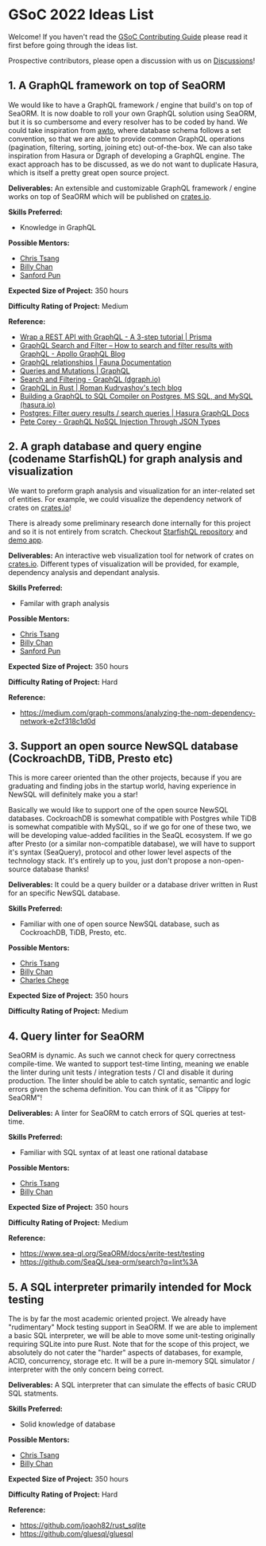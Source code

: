 # GSoC 2022 Ideas List

Welcome! If you haven't read the [GSoC Contributing Guide](CONTRIBUTING.md) please read it first before going through the ideas list.

Prospective contributors, please open a discussion with us on [Discussions](https://github.com/SeaQL/summer-of-code/discussions)!

## 1. A GraphQL framework on top of SeaORM

We would like to have a GraphQL framework / engine that build's on top of SeaORM. It is now doable to roll your own GraphQL solution using SeaORM, but it is so cumbersome and every resolver has to be coded by hand. We could take inspiration from [awto](https://github.com/awto-rs/awto), where database schema follows a set convention, so that we are able to provide common GraphQL operations (pagination, filtering, sorting, joining etc) out-of-the-box. We can also take inspiration from Hasura or Dgraph of developing a GraphQL engine. The exact approach has to be discussed, as we do not want to duplicate Hasura, which is itself a pretty great open source project.

**Deliverables:** An extensible and customizable GraphQL framework / engine works on top of SeaORM which will be published on [crates.io](https://crates.io/).

**Skills Preferred:**

- Knowledge in GraphQL

**Possible Mentors:**

- [Chris Tsang](https://github.com/tyt2y3)
- [Billy Chan](https://github.com/billy1624)
- [Sanford Pun](https://github.com/shpun817)

**Expected Size of Project:** 350 hours

**Difficulty Rating of Project:** Medium

**Reference:**

- [Wrap a REST API with GraphQL - A 3-step tutorial | Prisma](https://www.prisma.io/blog/how-to-wrap-a-rest-api-with-graphql-8bf3fb17547d)
- [GraphQL Search and Filter &ndash; How to search and filter results with GraphQL - Apollo GraphQL Blog](https://www.apollographql.com/blog/graphql/filtering/how-to-search-and-filter-results-with-graphql/)
- [GraphQL relationships | Fauna Documentation](https://docs.fauna.com/fauna/current/api/graphql/relationships)
- [Queries and Mutations | GraphQL](https://graphql.org/learn/queries/)
- [Search and Filtering - GraphQL (dgraph.io)](https://dgraph.io/docs/graphql/queries/search-filtering/#filter-a-query-for-a-range-of-objects-with-between)
- [GraphQL in Rust | Roman Kudryashov&#39;s tech blog](https://romankudryashov.com/blog/2020/12/graphql-rust/)
- [Building a GraphQL to SQL Compiler on Postgres, MS SQL, and MySQL (hasura.io)](https://hasura.io/blog/building-a-graphql-to-sql-compiler-on-postgres-ms-sql-and-mysql/)
- [Postgres: Filter query results / search queries | Hasura GraphQL Docs](https://hasura.io/docs/latest/graphql/core/databases/postgres/queries/query-filters.html)
- [Pete Corey - GraphQL NoSQL Injection Through JSON Types](http://www.petecorey.com/blog/2017/06/12/graphql-nosql-injection-through-json-types/)

## 2. A graph database and query engine (codename StarfishQL) for graph analysis and visualization

We want to preform graph analysis and visualization for an inter-related set of entities. For example, we could visualize the dependency network of crates on [crates.io](https://crates.io/)!

There is already some preliminary research done internally for this project and so it is not entirely from scratch. Checkout [StarfishQL repository](https://github.com/SeaQL/starfish-ql) and [demo app](https://starfish-ql.sea-ql.org/).

**Deliverables:** An interactive web visualization tool for network of crates on [crates.io](https://crates.io/). Different types of visualization will be provided, for example, dependency analysis and dependant analysis.

**Skills Preferred:**

- Familar with graph analysis

**Possible Mentors:**

- [Chris Tsang](https://github.com/tyt2y3)
- [Billy Chan](https://github.com/billy1624)
- [Sanford Pun](https://github.com/shpun817)

**Expected Size of Project:** 350 hours

**Difficulty Rating of Project:** Hard

**Reference:**

- https://medium.com/graph-commons/analyzing-the-npm-dependency-network-e2cf318c1d0d

## 3. Support an open source NewSQL database (CockroachDB, TiDB, Presto etc)

This is more career oriented than the other projects, because if you are graduating and finding jobs in the startup world, having experience in NewSQL will definitely make you a star!

Basically we would like to support one of the open source NewSQL databases. CockroachDB is somewhat compatible with Postgres while TiDB is somewhat compatible with MySQL, so if we go for one of these two, we will be developing value-added facilities in the SeaQL ecosystem. If we go after Presto (or a similar non-compatible database), we will have to support it's syntax (SeaQuery), protocol and other lower level aspects of the technology stack. It's entirely up to you, just don't propose a non-open-source database thanks!

**Deliverables:** It could be a query builder or a database driver written in Rust for an specific NewSQL database.

**Skills Preferred:**

- Familiar with one of open source NewSQL database, such as CockroachDB, TiDB, Presto, etc.

**Possible Mentors:**

- [Chris Tsang](https://github.com/tyt2y3)
- [Billy Chan](https://github.com/billy1624)
- [Charles Chege](https://github.com/charleschege)

**Expected Size of Project:** 350 hours

**Difficulty Rating of Project:** Medium

## 4. Query linter for SeaORM

SeaORM is dynamic. As such we cannot check for query correctness compile-time. We wanted to support test-time linting, meaning we enable the linter during unit tests / integration tests / CI and disable it during production. The linter should be able to catch syntatic, semantic and logic errors given the schema definition. You can think of it as "Clippy for SeaORM"!

**Deliverables:** A linter for SeaORM to catch errors of SQL queries at test-time.

**Skills Preferred:**

- Familiar with SQL syntax of at least one rational database

**Possible Mentors:**

- [Chris Tsang](https://github.com/tyt2y3)
- [Billy Chan](https://github.com/billy1624)

**Expected Size of Project:** 350 hours

**Difficulty Rating of Project:** Medium

**Reference:**

- https://www.sea-ql.org/SeaORM/docs/write-test/testing
- https://github.com/SeaQL/sea-orm/search?q=lint%3A

## 5. A SQL interpreter primarily intended for Mock testing 

The is by far the most academic oriented project. We already have "rudimentary" Mock testing support in SeaORM. If we are able to implement a basic SQL interpreter, we will be able to move some unit-testing originally requiring SQLite into pure Rust. Note that for the scope of this project, we absolutely do not cater the "harder" aspects of databases, for example, ACID, concurrency, storage etc. It will be a pure in-memory SQL simulator / interpreter with the only concern being correct.

**Deliverables:** A SQL interpreter that can simulate the effects of basic CRUD SQL statments.

**Skills Preferred:**

- Solid knowledge of database

**Possible Mentors:**

- [Chris Tsang](https://github.com/tyt2y3)
- [Billy Chan](https://github.com/billy1624)

**Expected Size of Project:** 350 hours

**Difficulty Rating of Project:** Hard

**Reference:**

- https://github.com/joaoh82/rust_sqlite
- https://github.com/gluesql/gluesql
